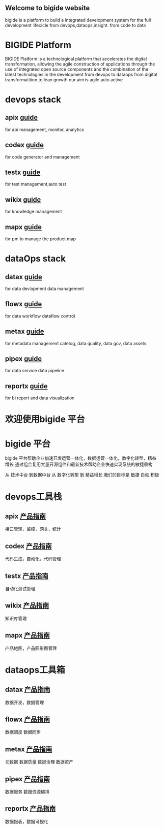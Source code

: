 ## Welcome to bigide website
bigide is a platform to build a integrated development system for the full development lifecicle from devops,dataops,insight.
from code to data 
# BIGIDE Platform
BIGIDE Platform is a technological platform that accelerates the digital transformation, 
allowing the agile construction of applications through the use of integrated open source components and the combination of the latest technologies in the development
from devops to dataops
from digital transformatition to lean growth 
our aim is agile auto active

# devops stack
## apix [guide](https://bigide.com/bigide-apix)
for api management, monitor, analytics
## codex [guide](https://bigide.com/bigide-codex)
for code generator and management
## testx [guide](https://bigide.com/bigide-testx)
for test management,auto test
## wikix [guide](https://bigide.com/bigide-wikix)
for knowledge management
## mapx [guide](https://bigide.com/bigide-mapx)
for pm to manage the product map


# dataOps stack

## datax [guide](https://bigide.com/bigide-datax)
for data devlopment data management
## flowx [guide](https://bigide.com/bigide-flowx)
for data workflow dataflow control
## metax [guide](https://bigide.com/bigide-metax)
for metadata management catelog, data quality, data gov, data assets
## pipex [guide](https://bigide.com/bigide-pipex)
for data service data pipeline
## reportx [guide](https://bigide.com/bigide-reportx)
for bi report and data visualization



# 欢迎使用bigide 平台

# bigide 平台
<p>bigide 平台帮助企业加速开发运营一体化，数据运营一体化，数字化转型，精益增长
通过组合复用大量开源组件和最新技术帮助企业快速实现系统的敏捷重构</p>
<p>
从 技术中台  到数据中台
从 数字化转型 到 精益增长
我们的目标是 敏捷 自动 积极
</p>

# devops工具栈
## apix [产品指南](https://bigide.com/bigide-apix)
接口管理，监控，网关，统计

## codex [产品指南](https://bigide.com/bigide-codex)
代码生成，自动化，代码管理
## testx [产品指南](https://bigide.com/bigide-testx)
自动化测试管理
## wikix [产品指南](https://bigide.com/bigide-wikix)
知识库管理
## mapx [产品指南](https://bigide.com/bigide-mapx)
产品地图，产品圆形图管理

# dataops工具箱
## datax [产品指南](https://bigide.com/bigide-datax)
数据开发，数据管理
## flowx [产品指南](https://bigide.com/bigide-flowx)
数据调度 数据同步
## metax  [产品指南](https://bigide.com/bigide-metax)
元数据 数据质量 数据治理 数据资产
## pipex  [产品指南](https://bigide.com/bigide-pipex)
数据服务 数据资源编排
## reportx [产品指南](https://bigide.com/bigide-bigide-reportx)
数据报表，数据可视化



